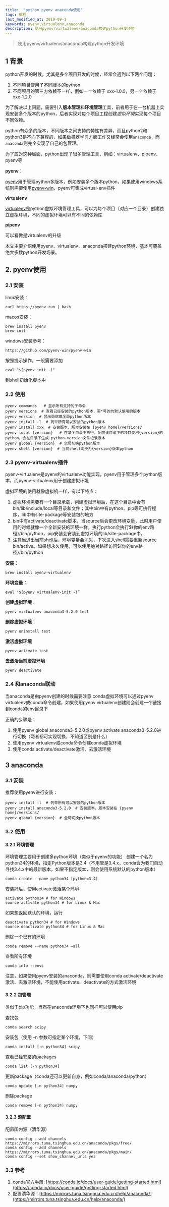 ```yaml
---
title:  "python pyenv anaconda使用"
tags: 编程
last_modified_at: 2019-09-1
keywords: pyenv,virtualenv,anaconda
description: 使用pyenv/virtualenv/anaconda构建python开发环境
---
```


> 使用pyenv/virtualenv/anaconda构建python开发环境

## 1 背景

python开发的时候，尤其是多个项目开发的时候，经常会遇到以下两个问题：

1. 不同项目使用了不同版本的python
2. 不同项目的第三方依赖不一样，例如一个依赖于 xxx-1.0.0，另一个依赖于xxx-1.2.0

为了解决以上问题，需要引入**版本管理**和**环境管理**工具，前者用于在一台机器上实现安装多个版本的python，后者实现对每个项目工程创建*虚拟环境*实现每个项目不同依赖。

python有众多的版本，不同版本之间支持的特性有差异，而且python2和python3是不向下兼容的，如果做机器学习方面工作又经常会使用`anaconda`，而`anaconda`则完全实现了自己的包管理。

为了应对这种局面，python出现了很多管理工具，例如：virtualenv、pipenv、pyenv等

**pyenv**：

[pyenv](https://github.com/pyenv/pyenv)用于管理python多版本，例如安装多个版本python，如果使用windows系统则需要使用[pyenv-win](https://github.com/pyenv-win/pyenv-win)，pyenv可集成virtual-env插件

**virtualenv**

[virtualenv](https://virtualenv.pypa.io)是python虚拟环境管理工具，可以为每个项目（对应一个目录）创建独立虚拟环境，不同的虚拟环境可以有不同的依赖库

**pipenv**

可以看做是virtualenv的升级

本文主要介绍使用pyenv、virtualenv、anaconda搭建python环境，基本可覆盖绝大多数python开发场景。

## 2. pyenv使用

### 2.1 安装

linux安装：

    curl https://pyenv.run | bash

macos安装：

    brew install pyenv
    brew init

windows安装参考：

    https://github.com/pyenv-win/pyenv-win
    
按照提示操作，一般需要添加

    eval "$(pyenv init -)"
    
到shell初始化脚本中

### 2.2 使用

```
pyenv commands   # 显示所有支持的子命令
pyenv versions  # 查看已经安装的python版本，带*号的为默认使用的版本
pyenv version  # 显示局部或全局python版本
pyenv install -l  # 列举所有可以安装的python版本
pyenv install xxx  # 安装版本，版本安装在 {pyenv home}/versions/
pyenv local {version}   # 在某个目录下执行，配置该目录下的项目使用{version}的python，会在目录下生成.python-version文件记录版本
pyenv global {version}  # 全局切换python版本
pyenv shell {version}  # 当前shell切换为{version}版本python
```

### 2.3 pyenv-virtualenv插件

pyenv-virtualenv是pyenv的virtualenv功能实现，pyenv用于管理多个python版本，而pyenv-virtualenv用于创建虚拟环境

虚拟环境的使用就像虚拟机一样，有以下特点：

1. 虚拟环境需要有一个目录承载，创建虚拟环境后，在这个目录中会有bin/lib/include/local等目录和文件；其中bin中有python、pip等可执行程序，lib中有site-package等安装包的地方
2. bin中有activate/deactivate脚本，当source后会更改环境变量，此时用户使用的时候就像一个全新安装的环境一样，执行python会执行${你的env路径}/bin/python，pip安装会安装到虚拟环境的lib/site-package中。
3. 注意当退出当前shell后，环境变量会消失，下次进入shell需要重新source bin/active。如果想永久使用，可以使用绝对路径访问${你的env路径}/bin/python

**安装：**

    brew install pyenv-virtualenv
    
**环境变量：**

    eval "$(pyenv virtualenv-init -)”

**创建虚拟环境**：

    pyenv virtualenv anaconda3-5.2.0 test
    
**删除虚拟环境**：

    pyenv uninstall test
    
**激活虚拟环境**

    pyenv activate test
    
**去激活当前虚拟环境**

    pyenv deactivate
    
### 2.4 和anaconda联动

当anaconda是由pyenv创建的时候需要注意
conda虚拟环境可以通过pyenv virtualenv或conda命令创建，如果使用pyenv virtualenv创建则会创建一个链接到conda的env目录下

正确的步骤是：
1. 使用pyenv global anaconda3-5.2.0或pyenv activate anaconda3-5.2.0进行切换（两者都可实现切换，不知道区别是什么）
2. 使用pyenv virtualenv或conda命令创建conda虚拟环境
3. 使用conda activate/deactivate激活、去激活环境

## 3 anaconda

### 3.1 安装

推荐使用pyenv进行安装：

    pyenv install -l  # 列举所有可以安装的python版本
    pyenv install anaconda3-5.2.0  # 安装版本，版本安装在 {pyenv home}/versions/
    pyenv global {version}  # 全局切换python版本
    
### 3.2 使用

#### 3.2.1 环境管理

环境管理主要用于创建多python环境（类似于pyenv的功能）
创建一个名为python34的环境，指定Python版本是3.4（不用管是3.4.x，conda会为我们自动寻找3.4.x中的最新版本，如果不指定版本，则会使用系统默认的python版本）

    conda create --name python34 [python=3.4]
 
安装好后，使用activate激活某个环境

    activate python34 # for Windows
    source activate python34 # for Linux & Mac
 
如果想返回默认的环境，运行

    deactivate python34 # for Windows
    source deactivate python34 # for Linux & Mac
 
删除一个已有的环境

    conda remove --name python34 —all
    
查看所有环境

    conda info --envs
    
注意，如果使用pyenv安装的anaconda，则需要使用conda activate/deactivate 激活、去激活环境，不能使用activate、deactivate的方式激活环境

#### 3.2.2 包管理

类似于pip功能，当然在anaconda环境下也同样可以使用pip

查找包

    conda search scipy
    
安装包（使用 -n 参数可指定某个环境，下同）

    conda install [-n python34] scipy
 
查看已经安装的packages

    conda list [-n python34]
    
更新package（conda还可以更新自身，例如conda/anaconda/python）
    
    conda update [-n python34] numpy
 
删除package
    
    conda remove [-n python34] numpy

#### 3.2.3 源配置

配置国内源（清华源）

    conda config --add channels https://mirrors.tuna.tsinghua.edu.cn/anaconda/pkgs/free/
    conda config --add channels https://mirrors.tuna.tsinghua.edu.cn/anaconda/pkgs/main/
    conda config --set show_channel_urls yes

### 3.3 参考

1. conda官方手册: [https://conda.io/docs/user-guide/getting-started.html](https://conda.io/docs/user-guide/getting-started.html)
2. 配置清华源：[https://mirrors.tuna.tsinghua.edu.cn/help/anaconda/](https://mirrors.tuna.tsinghua.edu.cn/help/anaconda/)
